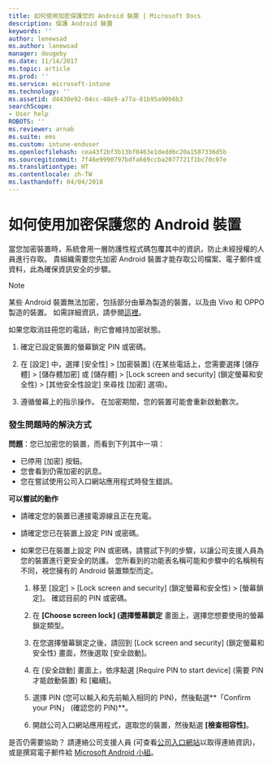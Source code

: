```yaml
---
title: 如何使用加密保護您的 Android 裝置 | Microsoft Docs
description: 保護 Android 裝置
keywords: ''
author: lenewsad
ms.author: lanewsad
manager: dougeby
ms.date: 11/14/2017
ms.topic: article
ms.prod: ''
ms.service: microsoft-intune
ms.technology: ''
ms.assetid: d4430e92-04cc-48e9-a77a-81b95a90b6b3
searchScope:
- User help
ROBOTS: ''
ms.reviewer: arnab
ms.suite: ems
ms.custom: intune-enduser
ms.openlocfilehash: cea43f2bf3b13bf0463e1dedd6c20a1587336d5b
ms.sourcegitcommit: 7f46e9990797bdfa669ccba2077721f1bc70c07e
ms.translationtype: HT
ms.contentlocale: zh-TW
ms.lasthandoff: 04/04/2018
---
```

# <a name="how-to-protect-your-android-device-using-encryption"></a>如何使用加密保護您的 Android 裝置

當您加密裝置時，系統會用一層防護性程式碼包覆其中的資訊，防止未經授權的人員進行存取。 貴組織需要您先加密 Android 裝置才能存取公司檔案、電子郵件或資料，此為確保資訊安全的步驟。

> [!Note]
> 某些 Android 裝置無法加密，包括部分由華為製造的裝置，以及由 Vivo 和 OPPO 製造的裝置。 如需詳細資訊，請參閱[這裡](your-device-appears-encrypted-but-cp-says-otherwise-android.md)。

如果您取消註冊您的電話，則它會維持加密狀態。

1.  確定已設定裝置的螢幕鎖定 PIN 或密碼。

2.  在 [設定] 中，選擇 [安全性] > [加密裝置]
    (在某些電話上，您需要選擇 [儲存體] > [儲存體加密] 或 [儲存體] > [Lock screen and security] \(鎖定螢幕和安全性) > [其他安全性設定] 來尋找 [加密] 選項)。

3.  遵循螢幕上的指示操作。 在加密期間，您的裝置可能會重新啟動數次。

### <a name="what-to-do-if-you-have-issues"></a>發生問題時的解決方式
**問題**：您已加密您的裝置，而看到下列其中一項：

- 已停用 [加密] 按鈕。
- 您會看到仍需加密的訊息。
- 您在嘗試使用公司入口網站應用程式時發生錯誤。

**可以嘗試的動作**

- 請確定您的裝置已連接電源線且正在充電。
- 請確定您已在裝置上設定 PIN 或密碼。
- 如果您已在裝置上設定 PIN 或密碼，請嘗試下列的步驟，以讓公司支援人員為您的裝置進行更安全的防護。 您所看到的功能表名稱可能和步驟中的名稱稍有不同，視您擁有的 Android 裝置類型而定。

    1. 移至 [設定] > [Lock screen and security] \(鎖定螢幕和安全性) > [螢幕鎖定]。 確認目前的 PIN 或密碼。

    2. 在 **[Choose screen lock] (選擇螢幕鎖定** 畫面上，選擇您想要使用的螢幕鎖定類型。 

    3. 在您選擇螢幕鎖定之後，請回到 [Lock screen and security] \(鎖定螢幕和安全性) 畫面，然後選取 [安全啟動]。 
    
    4. 在 [安全啟動] 畫面上，依序點選 [Require PIN to start device] \(需要 PIN 才能啟動裝置) 和 [繼續]。

    5. 選擇 PIN (您可以輸入和先前輸入相同的 PIN)，然後點選**「Confirm your PIN」 (確認您的 PIN)**。

    6. 開啟公司入口網站應用程式，選取您的裝置，然後點選 **[檢查相容性]**。

是否仍需要協助？ 請連絡公司支援人員 (可查看[公司入口網站](https://portal.manage.microsoft.com#HelpDeskDialog)以取得連絡資訊)，或是撰寫電子郵件給 <a href="mailto:wintunedroidfbk@microsoft.com?subject=I'm having trouble with encryption on my Android device&body=Describe the issue you're experiencing here.">Microsoft Android 小組</a>。
